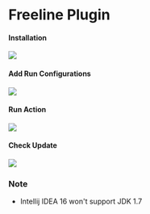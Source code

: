 # Freeline Plugin
#### Installation
![](http://qiniu.apkfuns.com/D4B34086-FCE2-4D6F-ADCE-7B03374ED9E9.png)
#### Add Run Configurations
![](http://qiniu.apkfuns.com/3C37279F-230E-4508-BF98-63AE60B91393.png)
#### Run Action
![](http://qiniu.apkfuns.com/54F6776E-B1A4-4693-8858-53E030DD9312.png)
#### Check Update
![](http://qiniu.apkfuns.com/8A1FA6B7-83EE-4749-9C40-311DD0182638.png)


### Note
- Intellij IDEA 16 won't support JDK 1.7